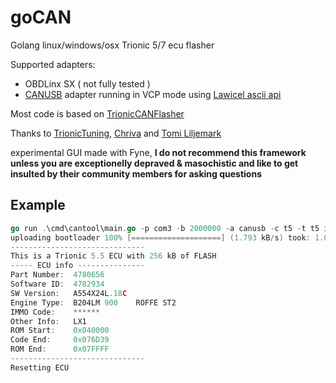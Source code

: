 # goCAN

Golang linux/windows/osx Trionic 5/7 ecu flasher

Supported adapters:
* OBDLinx SX ( not fully tested )
* [CANUSB](https://lawicel-shop.se/elektronik/kommunikation/can/lawicel-canusb-adapter-1m-usb-cable/) adapter running in VCP mode using [Lawicel ascii api](http://www.can232.com/docs/canusb_manual.pdf)

Most code is based on [TrionicCANFlasher](https://txsuite.org/)

Thanks to [TrionicTuning](https://www.trionictuning.com/), [Chriva](https://www.trionictuning.com/forum/memberlist.php?mode=viewprofile&u=3231) and [Tomi Liljemark](https://pikkupossu.1g.fi/tomi/tomi.html)

experimental GUI made with Fyne, **I do not recommend this framework unless you are exceptionelly depraved & masochistic and like to get insulted by their community members for asking questions**

## Example

```go
go run .\cmd\cantool\main.go -p com3 -b 2000000 -a canusb -c t5 -t t5 info
uploading bootloader 100% [====================] (1.793 kB/s) took: 1.029s
------------------------------
This is a Trionic 5.5 ECU with 256 kB of FLASH
----- ECU info ---------------
Part Number:  4780656
Software ID:  4782934
SW Version:   A554X24L.18C
Engine Type:  B204LM 900    ROFFE ST2
IMMO Code:    ******
Other Info:   LX1
ROM Start:    0x040000
Code End:     0x076D39
ROM End:      0x07FFFF
------------------------------
Resetting ECU
```